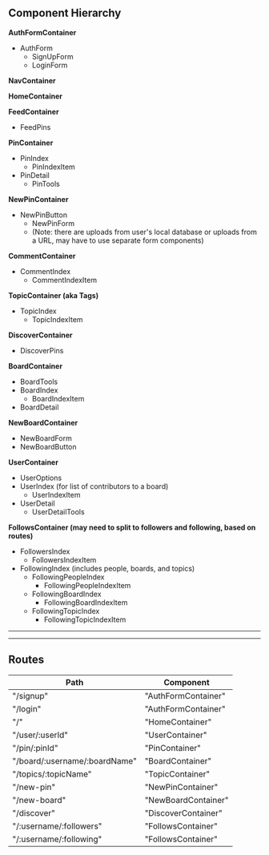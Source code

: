## Component Hierarchy

**AuthFormContainer**
- AuthForm
  + SignUpForm
  + LoginForm

**NavContainer**

**HomeContainer**

**FeedContainer**
- FeedPins

**PinContainer**
- PinIndex
  + PinIndexItem
- PinDetail
  + PinTools

**NewPinContainer**
- NewPinButton
  + NewPinForm
  + (Note: there are uploads from user's local database or uploads from a URL, may have to use separate form components)

**CommentContainer**
- CommentIndex
  + CommentIndexItem

**TopicContainer (aka Tags)**
- TopicIndex
  + TopicIndexItem

**DiscoverContainer**
- DiscoverPins

**BoardContainer**
- BoardTools
- BoardIndex
  + BoardIndexItem
- BoardDetail

**NewBoardContainer**
- NewBoardForm
- NewBoardButton  

**UserContainer**
- UserOptions
- UserIndex (for list of contributors to a board)
  + UserIndexItem
- UserDetail
  + UserDetailTools

**FollowsContainer (may need to split to followers and following, based on routes)**
- FollowersIndex
  + FollowersIndexItem
- FollowingIndex (includes people, boards, and topics)
  + FollowingPeopleIndex
    + FollowingPeopleIndexItem
  + FollowingBoardIndex
    + FollowingBoardIndexItem
  + FollowingTopicIndex
    + FollowingTopicIndexItem
----
----

## Routes

|Path   | Component   |
|-------|-------------|
| "/signup" | "AuthFormContainer" |
| "/login" | "AuthFormContainer" |
| "/" | "HomeContainer" |
| "/user/:userId" | "UserContainer" |
| "/pin/:pinId" | "PinContainer" |
| "/board/:username/:boardName" | "BoardContainer" |
| "/topics/:topicName" | "TopicContainer" |
| "/new-pin" | "NewPinContainer" |
| "/new-board" | "NewBoardContainer" |
| "/discover" | "DiscoverContainer" |
| "/:username/:followers" | "FollowsContainer" |
| "/:username/:following" | "FollowsContainer" |
